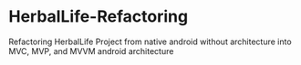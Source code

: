 # HerbalLife-Refactoring
Refactoring HerbalLife Project from native android without architecture into MVC, MVP, and MVVM android architecture
